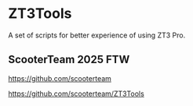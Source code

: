 # ZT3Tools
A set of scripts for better experience of using ZT3 Pro.

## ScooterTeam 2025 FTW
https://github.com/scooterteam

https://github.com/scooterteam/ZT3Tools